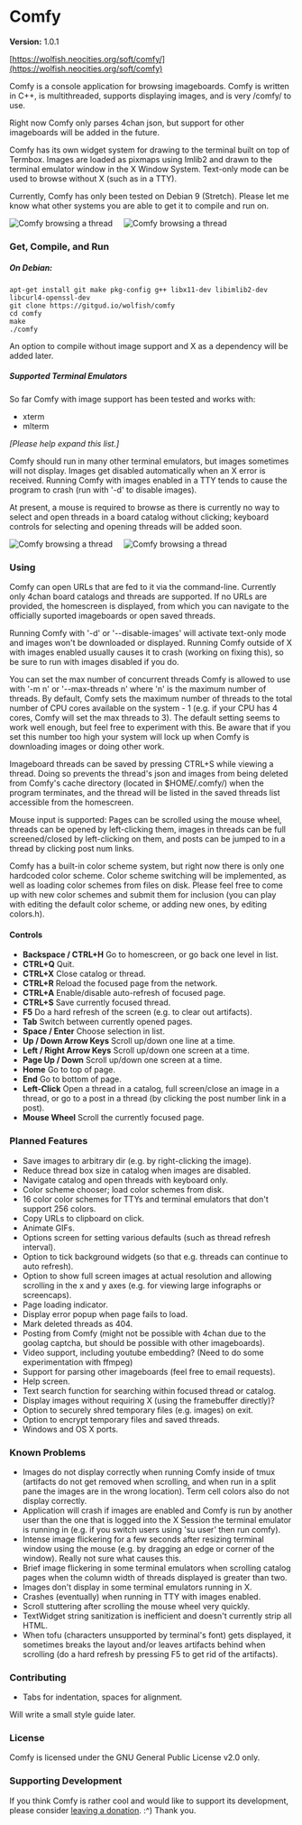 # Comfy

**Version:** 1.0.1

[https://wolfish.neocities.org/soft/comfy/](https://wolfish.neocities.org/soft/comfy)

Comfy is a console application for browsing imageboards. Comfy is written in C++, is multithreaded, supports displaying images, and is very /comfy/ to use.

Right now Comfy only parses 4chan json, but support for other imageboards will be added in the future.

Comfy has its own widget system for drawing to the terminal built on top of Termbox. Images are loaded as pixmaps using Imlib2 and drawn to the terminal emulator window in the X Window System. Text-only mode can be used to browse without X (such as in a TTY).

Currently, Comfy has only been tested on Debian 9 (Stretch). Please let me know what other systems you are able to get it to compile and run on.

![Comfy browsing a thread](https://files.catbox.moe/91kw91.gif) &nbsp;&nbsp;&nbsp; ![Comfy browsing a thread](https://files.catbox.moe/zwzp7y.gif)  

### Get, Compile, and Run

##### On Debian:

```
apt-get install git make pkg-config g++ libx11-dev libimlib2-dev libcurl4-openssl-dev
git clone https://gitgud.io/wolfish/comfy
cd comfy
make
./comfy
```

An option to compile without image support and X as a dependency will be added later.

##### Supported Terminal Emulators

So far Comfy with image support has been tested and works with:

- xterm
- mlterm

*[Please help expand this list.]*

Comfy should run in many other terminal emulators, but images sometimes will not display. Images get disabled automatically when an X error is received. Running Comfy with images enabled in a TTY tends to cause the program to crash (run with '-d' to disable images).

At present, a mouse is required to browse as there is currently no way to select and open threads in a board catalog without clicking; keyboard controls for selecting and opening threads will be added soon.

![Comfy browsing a thread](https://files.catbox.moe/fkgy50.gif) &nbsp;&nbsp;&nbsp; ![Comfy browsing a thread](https://files.catbox.moe/md2oea.gif)  

### Using

Comfy can open URLs that are fed to it via the command-line. Currently only 4chan board catalogs and threads are supported. If no URLs are provided, the homescreen is displayed, from which you can navigate to the officially suported imageboards or open saved threads.

Running Comfy with '-d' or '--disable-images' will activate text-only mode and images won't be downloaded or displayed. Running Comfy outside of X with images enabled usually causes it to crash (working on fixing this), so be sure to run with images disabled if you do.

You can set the max number of concurrent threads Comfy is allowed to use with '-m n' or '--max-threads n' where 'n' is the maximum number of threads. By default, Comfy sets the maximum number of threads to the total number of CPU cores available on the system - 1 (e.g. if your CPU has 4 cores, Comfy will set the max threads to 3). The default setting seems to work well enough, but feel free to experiment with this. Be aware that if you set this number too high your system will lock up when Comfy is downloading images or doing other work.

Imageboard threads can be saved by pressing CTRL+S while viewing a thread. Doing so prevents the thread's json and images from being deleted from Comfy's cache directory (located in $HOME/.comfy/) when the program terminates, and the thread will be listed in the saved threads list accessible from the homescreen.

Mouse input is supported: Pages can be scrolled using the mouse wheel, threads can be opened by left-clicking them, images in threads can be full screened/closed by left-clicking on them, and posts can be jumped to in a thread by clicking post num links.

Comfy has a built-in color scheme system, but right now there is only one hardcoded color scheme. Color scheme switching will be implemented, as well as loading color schemes from files on disk. Please feel free to come up with new color schemes and submit them for inclusion (you can play with editing the default color scheme, or adding new ones, by editing colors.h).

#### Controls

- **Backspace / CTRL+H** Go to homescreen, or go back one level in list.
- **CTRL+Q** Quit.
- **CTRL+X** Close catalog or thread.
- **CTRL+R** Reload the focused page from the network.
- **CTRL+A** Enable/disable auto-refresh of focused page.
- **CTRL+S** Save currently focused thread.
- **F5** Do a hard refresh of the screen (e.g. to clear out artifacts).
- **Tab** Switch between currently opened pages.
- **Space / Enter** Choose selection in list.
- **Up / Down Arrow Keys** Scroll up/down one line at a time.
- **Left / Right Arrow Keys** Scroll up/down one screen at a time.
- **Page Up / Down** Scroll up/down one screen at a time.
- **Home** Go to top of page.
- **End** Go to bottom of page.
- **Left-Click** Open a thread in a catalog, full screen/close an image in a thread, or go to a post in a thread (by clicking the post number link in a post).
- **Mouse Wheel** Scroll the currently focused page.

### Planned Features

- Save images to arbitrary dir (e.g. by right-clicking the image).
- Reduce thread box size in catalog when images are disabled.
- Navigate catalog and open threads with keyboard only.
- Color scheme chooser; load color schemes from disk.
- 16 color color schemes for TTYs and terminal emulators that don't support 256 colors.
- Copy URLs to clipboard on click.
- Animate GIFs.
- Options screen for setting various defaults (such as thread refresh interval).
- Option to tick background widgets (so that e.g. threads can continue to auto refresh).
- Option to show full screen images at actual resolution and allowing scrolling in the x and y axes (e.g. for viewing large infographs or screencaps).
- Page loading indicator.
- Display error popup when page fails to load.
- Mark deleted threads as 404.
- Posting from Comfy (might not be possible with 4chan due to the goolag captcha, but should be possible with other imageboards).
- Video support, including youtube embedding? (Need to do some experimentation with ffmpeg)
- Support for parsing other imageboards (feel free to email requests).
- Help screen.
- Text search function for searching within focused thread or catalog.
- Display images without requiring X (using the framebuffer directly)?
- Option to securely shred temporary files (e.g. images) on exit.
- Option to encrypt temporary files and saved threads.
- Windows and OS X ports.

### Known Problems

- Images do not display correctly when running Comfy inside of tmux (artifacts do not get removed when scrolling, and when run in a split pane the images are in the wrong location). Term cell colors also do not display correctly.
- Application will crash if images are enabled and Comfy is run by another user than the one that is logged into the X Session the terminal emulator is running in (e.g. if you switch users using 'su user' then run comfy).
- Intense image flickering for a few seconds after resizing terminal window using the mouse (e.g. by dragging an edge or corner of the window). Really not sure what causes this.
- Brief image flickering in some terminal emulators when scrolling catalog pages when the column width of threads displayed is greater than two.
- Images don't display in some terminal emulators running in X.
- Crashes (eventually) when running in TTY with images enabled.
- Scroll stuttering after scrolling the mouse wheel very quickly.
- TextWidget string sanitization is inefficient and doesn't currently strip all HTML.
- When tofu (characters unsupported by terminal's font) gets displayed, it sometimes breaks the layout and/or leaves artifacts behind when scrolling (do a hard refresh by pressing F5 to get rid of the artifacts).

### Contributing

- Tabs for indentation, spaces for alignment.

Will write a small style guide later.

### License

Comfy is licensed under the GNU General Public License v2.0 only.

### Supporting Development

If you think Comfy is rather cool and would like to support its development, please consider [leaving a donation](https://wolfish.neocities.org/posts/updates/donate/). :^) Thank you.

